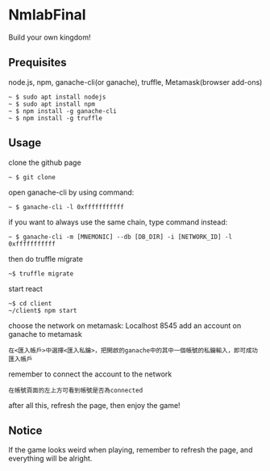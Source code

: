 # NmlabFinal
Build your own kingdom!
## Prequisites
node.js, npm, ganache-cli(or ganache), truffle, Metamask(browser add-ons)
```
~ $ sudo apt install nodejs
~ $ sudo apt install npm
~ $ npm install -g ganache-cli
~ $ npm install -g truffle
```
## Usage
clone the github page
```
~ $ git clone
```
open ganache-cli by using command:
```
~ $ ganache-cli -l 0xfffffffffff
```
if you want to always use the same chain, type command instead:
```
~ $ ganache-cli -m [MNEMONIC] --db [DB_DIR] -i [NETWORK_ID] -l 0xfffffffffff
```
then do truffle migrate
```
~$ truffle migrate
```
start react
```
~$ cd client
~/client$ npm start
```
choose the network on metamask: Localhost 8545
add an account on ganache to metamask
```
在<匯入帳戶>中選擇<匯入私鑰>，把開啟的ganache中的其中一個帳號的私鑰輸入，即可成功匯入帳戶
```
remember to connect the account to the network
```
在帳號頁面的左上方可看到帳號是否為connected
```
after all this, refresh the page, then enjoy the game!
## Notice
If the game looks weird when playing, remember to refresh the page, and everything will be alright.

